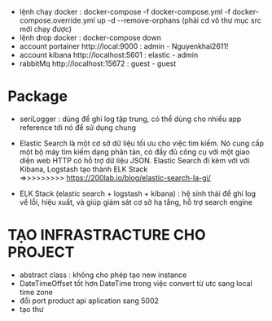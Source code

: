 ﻿- lệnh chạy docker : docker-compose -f docker-compose.yml -f docker-compose.override.yml up -d --remove-orphans (phải cd vô thư mục src mới chạy được)
- lệnh drop docker : docker-compose down
- account portainer http://local:9000 : admin - Nguyenkhai2611!
- account kibana http://localhost:5601 : elastic - admin
- rabbitMq http://localhost:15672 : guest - guest

# Package

- seriLogger : dùng để ghi log tập trung, có thể dùng cho nhiều app reference tới nó để sử dụng chung

- Elastic Search là một cơ sở dữ liệu tối ưu cho việc tìm kiếm. Nó cung cấp một bộ máy tìm kiếm dạng phân tán, có đầy đủ công cụ với một giao diện web HTTP có hỗ trợ dữ liệu JSON. Elastic Search đi kèm với với Kibana, Logstash tạo thành ELK Stack  
   =>>>>>>>>> https://200lab.io/blog/elastic-search-la-gi/

- ELK Stack (elastic search + logstash + kibana) : hệ sinh thái để ghi log về lỗi, hiệu xuất, và giúp giám sát cơ sở hạ tầng, hỗ trợ search engine

# TẠO INFRASTRACTURE CHO PROJECT

- abstract class : không cho phép tạo new instance
- DateTimeOffset tốt hơn DateTime trong việc convert từ utc sang local time zone
- đổi port product api aplication sang 5002
- tạo thư
